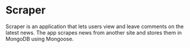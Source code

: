 # Scraper
Scraper is an application that lets users view and leave comments on the latest news. The app scrapes news from another site and stores them in MongoDB using Mongoose.
